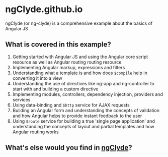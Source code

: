 # ngClyde.github.io
ngClyde (or ng-clyde) is a comprehensive example about the basics of Angular JS

## What is covered in this example?
1. Getting started with Angular JS and using the Angular core script resource as well as Angular routing routing resource
2. Implementing Angular markup, expressions and filters
3. Understanding what a template is and how does `$compile` help in converting it into a view
3. Understanding the use of directives like ng-app and ng-controller to start with and building a custom directive
4. Implementing modules, controllers, dependency injection, providers and services
5. Using data-binding and `$http` service for AJAX requests
6. Building an Angular form and understanding the concepts of validation and how Angular helps to provide instant feedback to the user
7. Using `$route` service for building a true 'single page application' and understanding the concepts of layout and partial templates and how Angular routing works

## What's else would you find in [ngClyde](http://github.com/ngClyde)?

